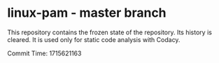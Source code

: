 # linux-pam - master branch

This repository contains the frozen state of the repository.
Its history is cleared. It is used only for static code
analysis with Codacy.

Commit Time: 1715621163